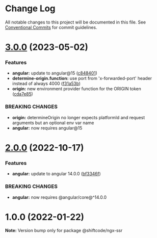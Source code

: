 # Change Log

All notable changes to this project will be documented in this file.
See [Conventional Commits](https://conventionalcommits.org) for commit guidelines.

# [3.0.0](https://github.com/shiftcode/sc-ng-commons-public/compare/@shiftcode/ngx-ssr@2.0.0...@shiftcode/ngx-ssr@3.0.0) (2023-05-02)

### Features

- **angular:** update to angular@15 ([c848401](https://github.com/shiftcode/sc-ng-commons-public/commit/c848401fc4776d87dbbfa3892062f7efefcf742a))
- **determine-origin.function:** use port from 'x-forwarded-port' header instead of always 4000 ([f31a53b](https://github.com/shiftcode/sc-ng-commons-public/commit/f31a53b82d776c4d61112c08a39b0d45aaf65f8f))
- **origin:** new environment provider function for the ORIGIN token ([cda7e85](https://github.com/shiftcode/sc-ng-commons-public/commit/cda7e854e9d31a5d94ba1fcdd115867919c46f33))

### BREAKING CHANGES

- **origin:** determineOrigin no longer expects platformId and request arguments but an optional env var name
- **angular:** now requires angular@15

# [2.0.0](https://github.com/shiftcode/sc-ng-commons-public/compare/@shiftcode/ngx-ssr@1.0.0...@shiftcode/ngx-ssr@2.0.0) (2022-10-17)

### Features

- **angular:** update to angular 14.0.0 ([bf3346f](https://github.com/shiftcode/sc-ng-commons-public/commit/bf3346fe8a2004666cc297dff0ab4d56e32a6418))

### BREAKING CHANGES

- **angular:** now requires @angular/core@^14.0.0

# 1.0.0 (2022-01-22)

**Note:** Version bump only for package @shiftcode/ngx-ssr
